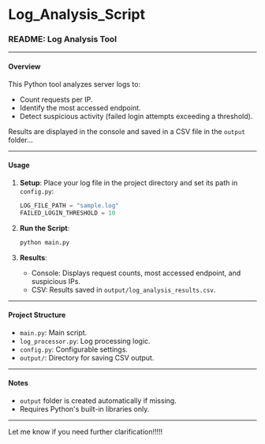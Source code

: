 # Log_Analysis_Script
### README: Log Analysis Tool

---

#### **Overview**
This Python tool analyzes server logs to:
- Count requests per IP.
- Identify the most accessed endpoint.
- Detect suspicious activity (failed login attempts exceeding a threshold).

Results are displayed in the console and saved in a CSV file in the `output` folder...

---

#### **Usage**
1. **Setup**: Place your log file in the project directory and set its path in `config.py`:
   ```python
   LOG_FILE_PATH = "sample.log"
   FAILED_LOGIN_THRESHOLD = 10
   ```

2. **Run the Script**:
   ```bash
   python main.py
   ```

3. **Results**:
   - Console: Displays request counts, most accessed endpoint, and suspicious IPs.
   - CSV: Results saved in `output/log_analysis_results.csv`.

---

#### **Project Structure**
- `main.py`: Main script.
- `log_processor.py`: Log processing logic.
- `config.py`: Configurable settings.
- `output/`: Directory for saving CSV output.

---

#### **Notes**
- `output` folder is created automatically if missing.
- Requires Python's built-in libraries only.

--- 

Let me know if you need further clarification!!!!!
